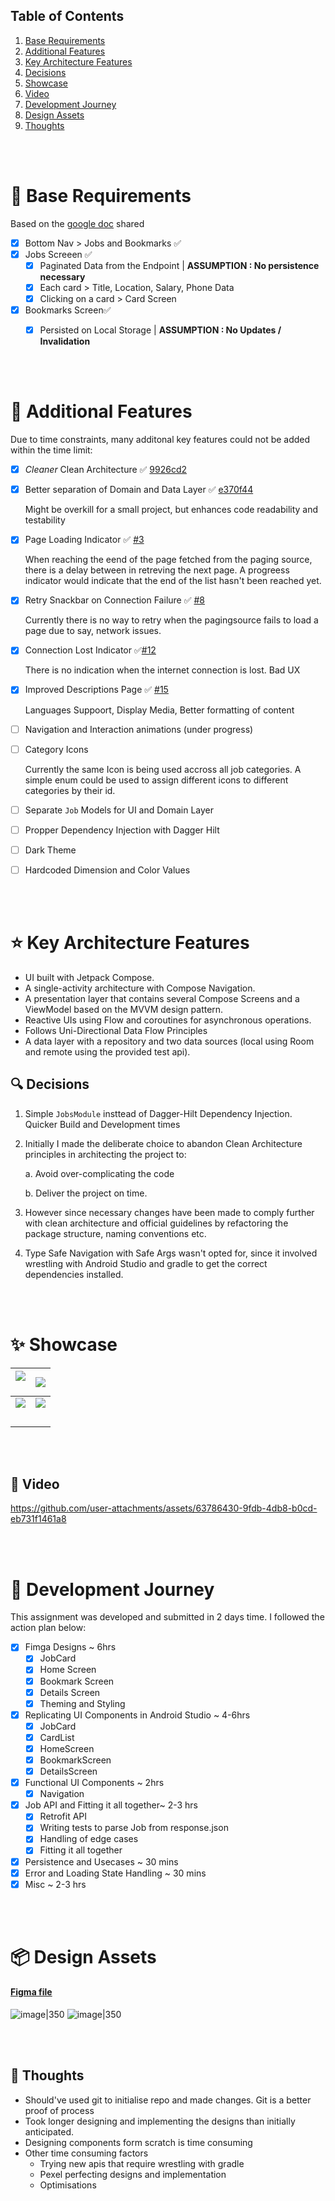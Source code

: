 ## Table of Contents
1. [Base Requirements](#-base-requirements)
2. [Additional Features](#-additional-features)
3. [Key Architecture Features](#-key-architecture-features)
4. [Decisions](#-decisions)
5. [Showcase](#-showcase)
6. [Video](#-video)
7. [Development Journey](#-development-journey)
8. [Design Assets](#-design-assets)
9. [Thoughts](#-thoughts)

<br><br>
# 🫡 Base Requirements

Based on the [google doc](https://docs.google.com/document/d/15xNYhM_sHMRwejGfyYDnRxg9TVnDJu-FhHXgJuZcYjM/edit) shared

- [x] Bottom Nav > Jobs and Bookmarks ✅
- [x] Jobs Screeen ✅
    - [x] Paginated Data from the Endpoint  |  **ASSUMPTION : No persistence necessary**
    - [x] Each card > Title, Location, Salary, Phone Data 
    - [x] Clicking on a card > Card Screen 
- [x] Bookmarks Screen✅
    - [x] Persisted on Local Storage  |  **ASSUMPTION : No Updates / Invalidation**


<br><br>

# 🌟 Additional Features
Due to time constraints, many additonal key features could not be added within the time limit:

- [x] *Cleaner* Clean Architecture ✅ [9926cd2](https://github.com/xidsyed/Lokal-Jobs/commit/9926cd29abcc4ad314bb5d2b4f3cc42d85b616f5)
- [x] Better separation of Domain and Data Layer ✅ [e370f44](https://github.com/xidsyed/Lokal-Jobs/commit/e370f44a248c2beac4a8068eaa124915befceff3)

  Might be overkill for a small project, but enhances code readability and testability

- [X] Page Loading Indicator ✅ [#3](https://github.com/xidsyed/Lokal-Jobs/issues/3)

  When reaching the eend of the page fetched from the paging source, there is a delay between in retreving the next page. A progreess indicator would indicate that the end of the list hasn't been reached yet.

- [X] Retry Snackbar on Connection Failure ✅ [#8](https://github.com/xidsyed/Lokal-Jobs/pull/8)

  Currently there is no way to retry when the pagingsource fails to load a page due to say, network issues.

- [x] Connection Lost Indicator ✅[#12](https://github.com/xidsyed/Lokal-Jobs/pull/12)

  There is no indication when the internet connection is lost. Bad UX

- [x] Improved Descriptions Page ✅ [#15](https://github.com/xidsyed/Lokal-Jobs/pull/15)

  Languages Suppoort, Display Media, Better formatting of content

- [ ] Navigation and Interaction animations (under progress) 

- [ ] Category Icons

  Currently the same Icon is being used accross all job categories. A simple enum could be used to assign different icons to different categories by their id.

- [ ] Separate `Job` Models for UI and Domain Layer
- [ ] Propper Dependency Injection with Dagger Hilt
- [ ] Dark Theme
- [ ] Hardcoded Dimension and Color Values

<br><br>


#  ⭐ Key Architecture Features

- UI built with Jetpack Compose.
- A single-activity architecture with Compose Navigation.
- A presentation layer that contains several Compose Screens and a ViewModel based on the MVVM design pattern.
- Reactive UIs using Flow and coroutines for asynchronous operations.
- Follows Uni-Directional Data Flow Principles
- A data layer with a repository and two data sources (local using Room and remote using the provided test api).


## 🔍 Decisions


1. Simple `JobsModule` insttead of Dagger-Hilt Dependency Injection. Quicker Build and Development times
2. Initially I made the deliberate choice to abandon Clean Architecture principles in architecting the project to:

    a. Avoid over-complicating the code

    b. Deliver the project on time. 

3. However since necessary changes have been made to comply further with clean architecture and official guidelines by refactoring the package structure, naming conventions etc.
4. Type Safe Navigation with Safe Args wasn't opted for, since it involved wrestling with Android Studio and gradle to get the correct dependencies installed.

<br><br>
# ✨ Showcase

| ![](https://i.imgur.com/GP8Iewj.jpeg)<br><br> | ![](https://i.imgur.com/p7nu7us.jpeg)<br> |
| -------------------------------------------- | ---------------------------------------- |
| ![](https://i.imgur.com/aM3NhzI.jpeg)<br>    | ![](https://i.imgur.com/Thx8DGV.png)                                        |
| <br>                                         |                                          |

<br><br>
## 🎥 Video


https://github.com/user-attachments/assets/63786430-9fdb-4db8-b0cd-eb731f1461a8




<br><br>
# 📃 Development Journey
This assignment was developed and submitted in 2 days time. I followed the action plan below:
- [x] Fimga Designs ~ 6hrs
    - [x] JobCard
    - [x] Home Screen
    - [x] Bookmark Screen
    - [x] Details Screen
    - [x] Theming and Styling
- [x] Replicating UI Components in Android Studio  ~ 4-6hrs
    - [x] JobCard
    - [x] CardList
    - [x] HomeScreen
    - [x] BookmarkScreen
    - [x] DetailsScreen
- [x] Functional UI Components  ~ 2hrs
    - [x] Navigation
- [x] Job API and Fitting it all together~ 2-3 hrs
    - [x] Retrofit API
    - [x] Writing tests to parse Job from response.json
    - [x] Handling of edge cases
    - [x] Fitting it all together
- [x] Persistence and Usecases ~ 30 mins
- [x] Error and Loading State Handling  ~ 30 mins
- [x] Misc ~ 2-3 hrs

<br><br>
# 📦 Design Assets
#### [Figma file](docs/LokalJobDesign.fig)
![image|350](https://github.com/user-attachments/assets/a6b9988d-8ee0-4eac-b803-d454f75b6b16)
![image|350](https://github.com/user-attachments/assets/deaaba5d-0bd0-4409-92b7-f344054abd10)


<br><br>
## 💭 Thoughts
- Should've used git to initialise repo and made changes. Git is a better proof of process
- Took longer designing and implementing the designs than initially anticipated. 
- Designing components form scratch is time consuming
- Other time consuming factors
    - Trying new apis that require wrestling with gradle
    - Pexel perfecting designs and implementation 
    - Optimisations
